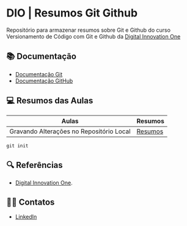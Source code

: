 # DIO | Resumos Git Github

Repositório para armazenar resumos sobre Git e Github do curso Versionamento de Código com Git e Github da [Digital Innovation One](https://www.dio.me/)

## 📚 Documentação
- [Documentação Git](https://git-scm.com/docs/)
- [Documentação GitHub](https://docs.github.com/)

## 💻 Resumos das Aulas

| Aulas  | Resumos |
| ------------- | ------------- |
| Gravando Alterações no Repositório Local  | [Resumos]()  |

```
git init
```

## 🔍 Referências
- [Digital Innovation One]().

## 🧑‍💼 Contatos
- [LinkedIn](www.linkedin.com/in/leandro-f-camargo133)
